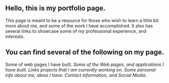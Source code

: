Hello, this is my portfolio page. 
----------------------------------

This page is meant to be a resource for those who wish to learn a little bit more about me, and some of the work I have accomplished. 
It also has several links to showcase some of my professional experience, and interests. 

You can find several of the following on my page.
-------------------------------------------------
Some of  web pages I have built.
*Some of the Web pages, and applications I have built.*
*Links projects that I am currently working on.*
*Some personal info about me, ideas I have.*
*Contact information, and Social Media.*



